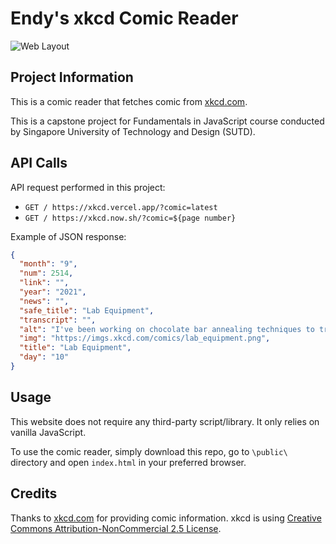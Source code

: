 # Endy's xkcd Comic Reader

![Web Layout](./img/endy-xkcd.gif)

## Project Information

This is a comic reader that fetches comic from [xkcd.com](https://xkcd.com/).

This is a capstone project for Fundamentals in JavaScript course conducted by Singapore University of Technology and Design (SUTD).

## API Calls

API request performed in this project:
- `GET / https://xkcd.vercel.app/?comic=latest`
- `GET / https://xkcd.now.sh/?comic=${page number}`

Example of JSON response:
```JSON
{
  "month": "9",
  "num": 2514,
  "link": "",
  "year": "2021",
  "news": "",
  "safe_title": "Lab Equipment",
  "transcript": "",
  "alt": "I've been working on chocolate bar annealing techniques to try to produce the perfect laser s'more. Maybe don't mention that on the grant application though.",
  "img": "https://imgs.xkcd.com/comics/lab_equipment.png",
  "title": "Lab Equipment",
  "day": "10"
}
```

## Usage

This website does not require any third-party script/library. It only relies on vanilla JavaScript.

To use the comic reader, simply download this repo, go to `\public\` directory and open `index.html` in your preferred browser.

## Credits

Thanks to [xkcd.com](https://xkcd.com/) for providing comic information.
xkcd is using [Creative Commons Attribution-NonCommercial 2.5 License](https://creativecommons.org/licenses/by-nc/2.5/).